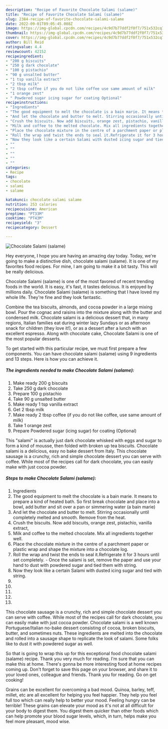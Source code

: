 ```yaml
---
description: "Recipe of Favorite Chocolate Salami (salame)"
title: "Recipe of Favorite Chocolate Salami (salame)"
slug: 2384-recipe-of-favorite-chocolate-salami-salame
date: 2022-09-01T09:05:45.008Z
image: https://img-global.cpcdn.com/recipes/4c9d7b77ddf2f0f7/751x532cq70/chocolate-salami-salame-recipe-main-photo.jpg
thumbnail: https://img-global.cpcdn.com/recipes/4c9d7b77ddf2f0f7/751x532cq70/chocolate-salami-salame-recipe-main-photo.jpg
cover: https://img-global.cpcdn.com/recipes/4c9d7b77ddf2f0f7/751x532cq70/chocolate-salami-salame-recipe-main-photo.jpg
author: Bill Reid
ratingvalue: 4.4
reviewcount: 42152
recipeingredient:
- "200 g biscuits"
- "250 g dark chocolate"
- "100 g pistachio"
- "90 g unsalted butter"
- "1 tsp vanilla extract"
- "2 tbsp milk"
- "2 tbsp coffee if you do not like coffee use same amount of milk"
- "1 orange zest"
- " Powdered sugar icing sugar for coating Optional"
recipeinstructions:
- "Ingredients"
- "The good equipment to melt the chocolate is a bain marie. It means to prepare a kind of heated bath. So first break chocolate and place into a bowl, add butter and sit over a pan or simmering water (a bain marie)"
- "And let the chocolate and butter to melt. Stirring occasionally until completely melted and smooth. Remove from the heat."
- "Crush the biscuits. Now add biscuits, orange zest, pistachio, vanilla extract,"
- "Milk and coffee to the melted chocolate. Mix all ingredients together well."
- "Place the chocolate mixture in the centre of a parchment paper or plastic wrap and shape the mixture into a chocolate log."
- "Roll the wrap and twist the ends to seal it.Refrigerate it for 3 hours until set completely. Once the salami is set, remove the paper and use your hand to dust with powdered sugar and tied them with string."
- "Now they look like a certain Salami with dusted icing sugar and tied with string."
- ""
- ""
- ""
- ""
- ""
categories:
- Recipe
tags:
- chocolate
- salami
- salame

katakunci: chocolate salami salame 
nutrition: 253 calories
recipecuisine: American
preptime: "PT33M"
cooktime: "PT43M"
recipeyield: "3"
recipecategory: Dessert

---
```



![Chocolate Salami (salame)](https://img-global.cpcdn.com/recipes/4c9d7b77ddf2f0f7/751x532cq70/chocolate-salami-salame-recipe-main-photo.jpg)

Hey everyone, I hope you are having an amazing day today. Today, we're going to make a distinctive dish, chocolate salami (salame). It is one of my favorites food recipes. For mine, I am going to make it a bit tasty. This will be really delicious.

Chocolate Salami (salame) is one of the most favored of recent trending foods in the world. It is easy, it's fast, it tastes delicious. It is enjoyed by millions daily. Chocolate Salami (salame) is something that I have loved my whole life. They're fine and they look fantastic.

Combine the tea biscuits, almonds, and cocoa powder in a large mixing bowl. Pour the cognac and raisins into the mixture along with the butter and condensed milk. Chocolate salami is a delicious dessert that, in many regions, Italian families eat during winter lazy Sundays or as afternoon snack for children (they love it!), or as a dessert after a lunch with an excellent espresso. Along with chocolate cake, Chocolate Salami is one of the most popular desserts.


To get started with this particular recipe, we must first prepare a few components. You can have chocolate salami (salame) using 9 ingredients and 13 steps. Here is how you can achieve it.

<!--inarticleads1-->

##### The ingredients needed to make Chocolate Salami (salame):

1. Make ready 200 g biscuits
1. Take 250 g dark chocolate
1. Prepare 100 g pistachio
1. Take 90 g unsalted butter
1. Make ready 1 tsp vanilla extract
1. Get 2 tbsp milk
1. Make ready 2 tbsp coffee (if you do not like coffee, use same amount of milk)
1. Take 1 orange zest
1. Prepare  Powdered sugar (icing sugar) for coating (Optional)


This &#34;salami&#34; is actually just dark chocolate whisked with eggs and sugar to form a kind of mousse, then folded with broken up tea biscuits. Chocolate salami is a delicious, easy no bake dessert from Italy. This chocolate sausage is a crunchy, rich and simple chocolate dessert you can serve with coffee. While most of the recipes call for dark chocolate, you can easily make with just cocoa powder. 

<!--inarticleads2-->

##### Steps to make Chocolate Salami (salame):

1. Ingredients
1. The good equipment to melt the chocolate is a bain marie. It means to prepare a kind of heated bath. So first break chocolate and place into a bowl, add butter and sit over a pan or simmering water (a bain marie)
1. And let the chocolate and butter to melt. Stirring occasionally until completely melted and smooth. Remove from the heat.
1. Crush the biscuits. Now add biscuits, orange zest, pistachio, vanilla extract,
1. Milk and coffee to the melted chocolate. Mix all ingredients together well.
1. Place the chocolate mixture in the centre of a parchment paper or plastic wrap and shape the mixture into a chocolate log.
1. Roll the wrap and twist the ends to seal it.Refrigerate it for 3 hours until set completely. - Once the salami is set, remove the paper and use your hand to dust with powdered sugar and tied them with string.
1. Now they look like a certain Salami with dusted icing sugar and tied with string.
1. 
1. 
1. 
1. 
1. 


This chocolate sausage is a crunchy, rich and simple chocolate dessert you can serve with coffee. While most of the recipes call for dark chocolate, you can easily make with just cocoa powder. Chocolate salami is a well known Portuguese/Italian no-bake dessert consisting of cocoa, broken biscuits, butter, and sometimes nuts. These ingredients are melted into the chocolate and rolled into a sausage shape to replicate the look of salami. Some folks like to dust it with powdered sugar as well. 

So that is going to wrap this up for this exceptional food chocolate salami (salame) recipe. Thank you very much for reading. I'm sure that you can make this at home. There's gonna be more interesting food at home recipes coming up. Don't forget to save this page on your browser, and share it to your loved ones, colleague and friends. Thank you for reading. Go on get cooking!

Grains can be excellent for overcoming a bad mood. Quinoa, barley, teff, millet, etc are all excellent for helping you feel happier. They help you feel full too which can really help to better your mood. Feeling hungry can be terrible! These grains can elevate your mood as it's not at all difficult for your body to digest them. You digest them quicker than other foods which can help promote your blood sugar levels, which, in turn, helps make you feel more pleasant, mood wise.
